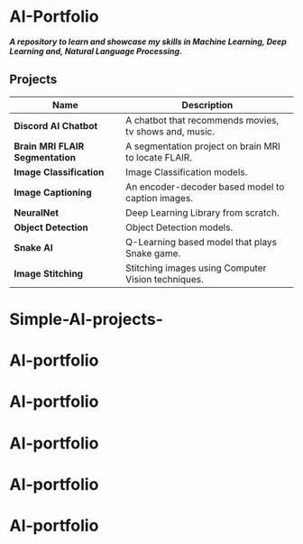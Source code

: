 # AI-Portfolio
***A repository to learn and showcase my skills in Machine Learning, Deep Learning and, Natural Language Processing.***

## Projects
| Name | Description |
| ---- | ---- |
| **Discord AI Chatbot** | A chatbot that recommends movies, tv shows and, music. |
| **Brain MRI FLAIR Segmentation** | A segmentation project on brain MRI to locate FLAIR. |
| **Image Classification** | Image Classification models. |
| **Image Captioning** | An encoder-decoder based model to caption images. |
| **NeuralNet** | Deep Learning Library from scratch. |
| **Object Detection** | Object Detection models. |
| **Snake AI** | Q-Learning based model that plays Snake game. |
| **Image Stitching** | Stitching images using Computer Vision techniques. |
# Simple-AI-projects-
# AI-portfolio
# AI-portfolio
# AI-portfolio
# AI-portfolio
# AI-portfolio
